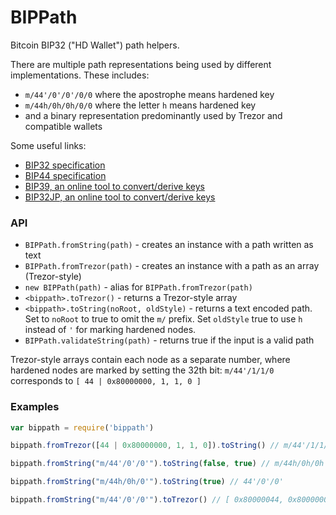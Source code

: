 # BIPPath

Bitcoin BIP32 ("HD Wallet") path helpers.

There are multiple path representations being used by different implementations. These includes:
- `m/44'/0'/0'/0/0` where the apostrophe means hardened key
- `m/44h/0h/0h/0/0` where the letter `h` means hardened key
- and a binary representation predominantly used by Trezor and compatible wallets

Some useful links:
- [BIP32 specification](https://github.com/bitcoin/bips/blob/master/bip-0032.mediawiki)
- [BIP44 specification](https://github.com/bitcoin/bips/blob/master/bip-0044.mediawiki)
- [BIP39, an online tool to convert/derive keys](https://dcpos.github.io/bip39/)
- [BIP32JP, an online tool to convert/derive keys](https://bip32jp.github.io/english/index.html)


### API

- `BIPPath.fromString(path)` - creates an instance with a path written as text
- `BIPPath.fromTrezor(path)` - creates an instance with a path as an array (Trezor-style)
- `new BIPPath(path)` - alias for `BIPPath.fromTrezor(path)`
- `<bippath>.toTrezor()` - returns a Trezor-style array
- `<bippath>.toString(noRoot, oldStyle)` - returns a text encoded path. Set to `noRoot` to true to omit the `m/` prefix. Set `oldStyle` true to use `h` instead of `'` for marking hardened nodes.
- `BIPPath.validateString(path)` - returns true if the input is a valid path

Trezor-style arrays contain each node as a separate number, where hardened nodes are marked by setting the 32th bit: `m/44'/1/1/0` corresponds to `[ 44 | 0x80000000, 1, 1, 0 ]`


### Examples

```js
var bippath = require('bippath')

bippath.fromTrezor([44 | 0x80000000, 1, 1, 0]).toString() // m/44'/1/1/0

bippath.fromString("m/44'/0'/0'").toString(false, true) // m/44h/0h/0h

bippath.fromString("m/44h/0h/0'").toString(true) // 44'/0'/0'

bippath.fromString("m/44'/0'/0'").toTrezor() // [ 0x80000044, 0x80000000, 0x80000000 ]
```

